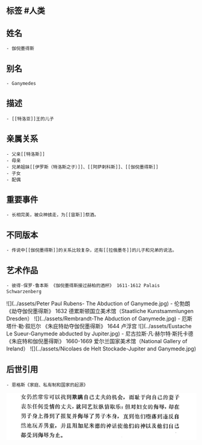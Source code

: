 ## 标签  #人类
## 姓名
	- 伽倪墨得斯
## 别名
	- Ganymedes
## 描述
	- [[特洛亚]]王的儿子
## 亲属关系
	- 父亲[[特洛斯]]
	- 母亲
	- 兄弟姐妹[[伊罗斯（特洛斯之子）]]、[[阿萨剌科斯]]、[[伽倪墨得斯]]
	- 子女
	- 配偶
## 重要事件
	- 长相完美，被众神掳走，为[[宙斯]]祭酒。
## 不同版本
	- 传说中[[伽倪墨得斯]]的关系比较复杂，还有[[拉俄墨冬]]的儿子和兄弟的说法。
## 艺术作品
	- 彼得·保罗·鲁本斯 《伽倪墨得斯接过赫柏的酒杯》 1611-1612 Palais Schwarzenberg
 ![](../assets/Peter Paul Rubens- The Abduction of Ganymede.jpg)
	- 伦勃朗 《劫夺伽倪墨得斯》 1632 德累斯顿国立美术馆（Staatliche Kunstsammlungen Dresden）
 ![](../assets/Rembrandt-The Abduction of Ganymede.jpg)
	- 厄斯塔什·勒·叙厄尔 《朱庇特劫夺伽倪墨得斯》 1644 卢浮宫
 ![](../assets/Eustache Le Sueur-Ganymede abducted by Jupiter.jpg)
	- 尼古拉斯·凡·赫尔特·斯托卡德 《朱庇特和伽倪墨得斯》 1660-1669 爱尔兰国家美术馆（National Gallery of Ireland）
 ![](../assets/Nicolaes de Helt Stockade-Jupiter and Ganymede.jpg)
## 后世引用
	- 恩格斯《家庭、私有制和国家的起源》
 ![](../assets/恩格斯-《家庭、私有制和国家的起源》P62.png)
